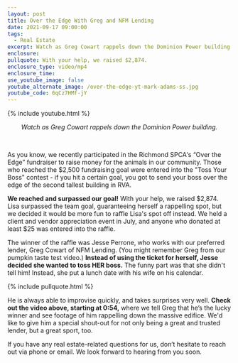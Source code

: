 ```yaml
---
layout: post
title: Over the Edge With Greg and NFM Lending
date: 2021-09-17 09:00:00
tags:
  - Real Estate
excerpt: Watch as Greg Cowart rappels down the Dominion Power building.
enclosure:
pullquote: With your help, we raised $2,874.
enclosure_type: video/mp4
enclosure_time:
use_youtube_image: false
youtube_alternate_image: /over-the-edge-yt-mark-adams-ss.jpg
youtube_code: 6qCz7HMf-jY
---
```

{% include youtube.html %}

<p style="text-align:center;"><em>Watch as Greg Cowart rappels down the Dominion Power building.</em></p>

<center>&nbsp;</center>

As you know, we recently participated in the Richmond SPCA's “Over the Edge” fundraiser to raise money for the animals in our community. Those who reached the $2,500 fundraising goal were entered into the "Toss Your Boss" contest - if you hit a certain goal, you got to send your boss over the edge of the second tallest building in RVA.&nbsp;

**We reached and surpassed our goal\!** With your help, we raised $2,874. Lisa surpassed the team goal, guaranteeing herself a rappelling spot, but we decided it would be more fun to raffle Lisa's spot off instead. We held a client and vendor appreciation event in July, and anyone who donated at least $25 was entered into the raffle.&nbsp;

The winner of the raffle was Jesse Perrone, who works with our preferred lender, Greg Cowart of NFM Lending. (You might remember Greg from our pumpkin taste test video.)&nbsp;**Instead of using the ticket for herself, Jesse decided she wanted to toss HER boss.** The funny part was that she didn't tell him\! Instead, she put a lunch date with his wife on his calendar.

{% include pullquote.html %}

He is always able to improvise quickly, and takes surprises very well. **Check out the video above, starting at 0:54,** where we tell Greg that he’s the lucky winner and see footage of him rappelling down the massive edifice. We'd like to give him a special shout-out for not only being a great and trusted lender, but a great sport, too.

If you have any real estate-related questions for us, don’t hesitate to reach out via phone or email. We look forward to hearing from you soon.
